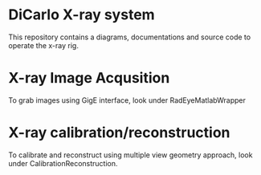 DiCarlo X-ray system
====================

This repository contains a diagrams, documentations and source code to operate the x-ray rig.

X-ray Image Acqusition
======================
To grab images using GigE interface, look under RadEyeMatlabWrapper

X-ray calibration/reconstruction 
==============================================================
To calibrate and reconstruct using multiple view geometry approach, look under CalibrationReconstruction.

